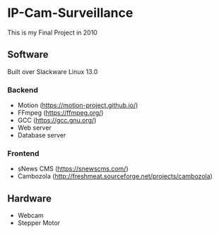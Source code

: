 # IP-Cam-Surveillance
This is my Final Project in 2010

## Software
Built over Slackware Linux 13.0
### Backend
- Motion (https://motion-project.github.io/)
- FFmpeg (https://ffmpeg.org/)
- GCC (https://gcc.gnu.org/)
- Web server
- Database server

### Frontend
- sNews CMS (https://snewscms.com/)
- Cambozola (http://freshmeat.sourceforge.net/projects/cambozola)

## Hardware
- Webcam
- Stepper Motor
